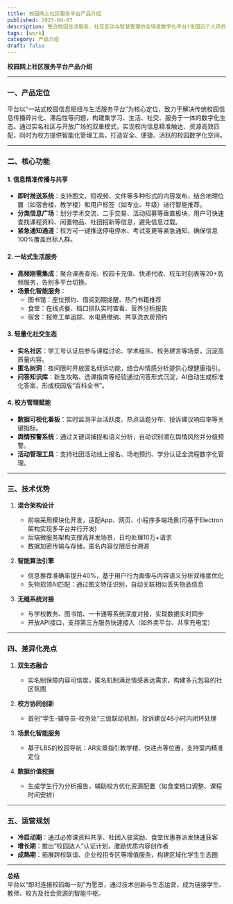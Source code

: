 ```yaml
---
title: 校园网上社区服务平台产品介绍
published: 2025-04-07
description: 整合校园生活服务、社交互动与智慧管理的全场景数字化平台(张国迅个人项目作业/创新创业课程)
tags: [work]
category: 产品介绍
draft: false
---
```


**校园网上社区服务平台产品介绍**

---

### **一、产品定位**
平台以“一站式校园信息枢纽与生活服务平台”为核心定位，致力于解决传统校园信息传播碎片化、滞后性等问题，构建集学习、生活、社交、服务于一体的数字化生态。通过实名社区与开放广场的双重模式，实现校内信息精准触达、资源高效匹配，同时为校方提供智能化管理工具，打造安全、便捷、活跃的校园数字化空间。

---

### **二、核心功能**
#### **1. 信息精准传播与共享**
- **即时推送系统**：支持图文、短视频、文件等多种形式的内容发布，结合地理位置（如宿舍楼、教学楼）和用户标签（如专业、年级）进行智能推荐。
- **分类信息广场**：划分学术交流、二手交易、活动招募等垂直板块，用户可快速查找课程资料、闲置物品、社团招新等信息，避免信息过载。
- **紧急通知通道**：校方可一键推送停电停水、考试变更等紧急通知，确保信息100%覆盖目标人群。

#### **2. 一站式生活服务**
- **高频刚需集成**：聚合课表查询、校园卡充值、快递代收、校车时刻表等20+高频服务，告别多平台切换。
- **场景化智能服务**：
    - 图书馆：座位预约、借阅到期提醒、热门书籍推荐
    - 食堂：在线点餐、档口排队实时查看、营养分析报告
    - 宿舍：报修工单追踪、水电费缴纳、共享洗衣房预约

#### **3. 轻量化社交生态**
- **实名社区**：学工号认证后参与课程讨论、学术组队、校务建言等场景，沉淀高质量内容。
- **匿名树洞**：夜间限时开放匿名倾诉功能，结合AI情感分析提供心理健康指引。
- **问答知识库**：新生攻略、选课指南等经验通过问答形式沉淀，AI自动生成标准化答案，形成校园版“百科全书”。

#### **4. 校方管理赋能**
- **数据可视化看板**：实时监测平台活跃度、热点话题分布、投诉建议响应率等关键指标。
- **舆情预警系统**：通过关键词捕捉和语义分析，自动识别潜在舆情风险并分级预警。
- **活动管理工具**：支持社团活动线上报名、场地预约、学分认证全流程数字化管理。

---

### **三、技术优势**
1. **混合架构设计**
    - 前端采用模块化开发，适配App、网页、小程序多端场景(可基于Electron架构实现多平台并行开发)
    - 后端微服务架构支撑高并发场景，日均处理10万+请求
    - 数据加密传输与存储，匿名内容仅限后台溯源

2. **智能算法引擎**
    - 信息推荐准确率提升40%，基于用户行为画像与内容语义分析双维度优化
    - 失物招领AI匹配：通过图文特征识别，自动关联相似丢失物品信息

3. **无缝系统对接**
    - 与学校教务、图书馆、一卡通等系统深度对接，实现数据实时同步
    - 开放API接口，支持第三方服务快速接入（如外卖平台、共享充电宝）

---

### **四、差异化亮点**
1. **双生态融合**
    - 实名制保障内容可信度，匿名机制满足情感表达需求，构建多元包容的社区氛围

2. **校方协同创新**
    - 首创“学生-辅导员-校务处”三级联动机制，投诉建议48小时内闭环处理

3. **场景化智能服务**
    - 基于LBS的校园导航：AR实景指引教学楼、快递点等位置，支持室内精准定位

4. **数据价值挖掘**
    - 生成学生行为分析报告，辅助校方优化资源配置（如食堂档口调整、课程时间安排）

---

### **五、运营规划**
- **冷启动期**：通过必修课资料共享、社团入驻奖励、食堂优惠券派发快速获客
- **增长期**：推出“校园达人”认证计划，激励优质内容创作者
- **成熟期**：拓展跨校联谊、企业校招专区等增值服务，构建区域化学生生态圈

---

**总结**  
平台以“即时连接校园每一刻”为愿景，通过技术创新与生态运营，成为链接学生、教师、校方及社会资源的智能中枢。
